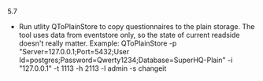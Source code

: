  5.7
- Run utlity QToPlainStore to copy questionnaires to the plain storage. 
  The tool uses data from eventstore only, so the state of current readside doesn't really matter. 
  Example: QToPlainStore -p "Server=127.0.0.1;Port=5432;User Id=postgres;Password=Qwerty1234;Database=SuperHQ-Plain" -i "127.0.0.1" -t 1113 -h 2113 -l admin -s changeit